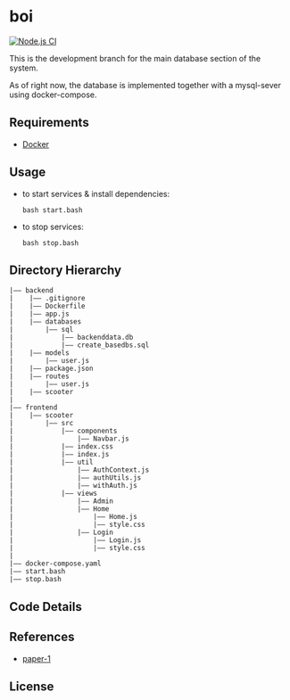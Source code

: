 # boi

[![Node.js CI](https://github.com/arwebSE/vteam/actions/workflows/node.js.yml/badge.svg?branch=master)](https://github.com/arwebSE/vteam/actions/workflows/node.js.yml)

This is the development branch for the main database section of the system.

As of right now, the database is implemented together with a mysql-sever using docker-compose.

## Requirements

-   [Docker](https://www.docker.com/)

## Usage

-   to start services & install dependencies:
    ```
    bash start.bash
    ```
-   to stop services:
    ```
    bash stop.bash
    ```

## Directory Hierarchy

```
|—— backend
|    |—— .gitignore
|    |—— Dockerfile
|    |—— app.js
|    |—— databases
|        |—— sql
|            |—— backenddata.db
|            |—— create_basedbs.sql
|    |—— models
|        |—— user.js
|    |—— package.json
|    |—— routes
|        |—— user.js
|    |—— scooter
|
|—— frontend
|    |—— scooter
|        |—— src
|            |—— components
|                |—— Navbar.js
|            |—— index.css
|            |—— index.js
|            |—— util
|                |—— AuthContext.js
|                |—— authUtils.js
|                |—— withAuth.js
|            |—— views
|                |—— Admin
|                |—— Home
|                    |—— Home.js
|                    |—— style.css
|                |—— Login
|                    |—— Login.js
|                    |—— style.css
|
|—— docker-compose.yaml
|—— start.bash
|—— stop.bash
```

## Code Details

## References

-   [paper-1]()

## License

